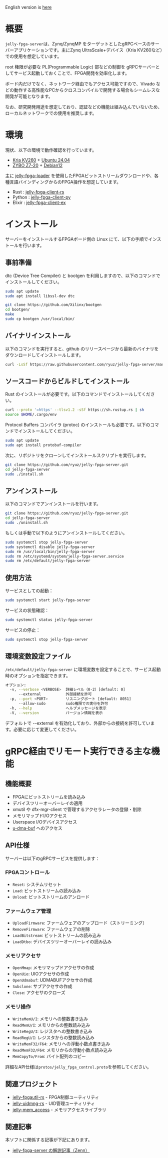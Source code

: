English version is [here](README_en.md)

# 概要

`jelly-fpga-server`は、Zynq/ZynqMP をターゲットとしたgRPCベースのサーバーアプリケーションです。主にZynq UltraScale+デバイス（Kria KV260など）での使用を想定しています。

root 権限が必要な PL(Programmable Logic) 部などの制御を gRPCサーバーとしてサービス起動しておくことで、FPGA開発を効率化します。

ボード内だけでなく、ネットワーク経由でもアクセス可能ですので、Vivado などの動作する高性能なPCからクロスコンパイルで開発する場合もシームレスな開発が可能となります。

なお、研究開発用途を想定しており、認証などの機能は組み込んでいないため、ローカルネットワークでの使用を推奨します。

# 環境

現状、以下の環境で動作確認を行っています。

- [Kria KV260](https://www.amd.com/ja/products/system-on-modules/kria/k26/kv260-vision-starter-kit.html) + [Ubuntu 24.04](https://ubuntu.com/download/amd)
- [ZYBO Z7-20](https://digilent.com/reference/programmable-logic/zybo-z7/) + [Debian12](https://github.com/ikwzm/FPGA-SoC-Debian12)

主に [jelly-fpga-loader](https://github.com/ryuz/jelly-fpga-loader) を使用したFPGAビットストリームダウンロードや、各種言語バインディングからのFPGA操作を想定しています。

- Rust : [jelly-fpga-client-rs](https://github.com/ryuz/jelly-fpga-client-rs)
- Python : [jelly-fpga-client-py](https://github.com/ryuz/jelly-fpga-client-py)
- Elixir : [jelly-fpga-client-ex](https://github.com/ryuz/jelly-fpga-client-ex)


# インストール

サーバーをインストールするFPGAボード側の Linux にて、以下の手順でインストールを行います。

## 事前準備

dtc (Device Tree Compiler) と bootgen を利用しますので、以下のコマンドでインストールしてください。

```bash
sudo apt update
sudo apt install libssl-dev dtc
```

```bash
git clone https://github.com/Xilinx/bootgen
cd bootgen/
make
sudo cp bootgen /usr/local/bin/
```

## バイナリインストール

以下のコマンドを実行すると、github のリリースページから最新のバイナリをダウンロードしてインストールします。

```bash
curl -LsSf https://raw.githubusercontent.com/ryuz/jelly-fpga-server/master/binst.sh | sudo bash
```

## ソースコードからビルドしてインストール

Rust のインストールが必要です。以下のコマンドでインストールしてください。

```bash
curl --proto '=https' --tlsv1.2 -sSf https://sh.rustup.rs | sh
source $HOME/.cargo/env
```

Protocol Buffers コンパイラ (protoc) のインストールも必要です。以下のコマンドでインストールしてください。

```bash
sudo apt update
sudo apt install protobuf-compiler
```

次に、リポジトリをクローンしてインストールスクリプトを実行します。

```bash
git clone https://github.com/ryuz/jelly-fpga-server.git
cd jelly-fpga-server
sudo ./install.sh
```

## アンインストール

以下のコマンドでアンインストールを行います。

```bash
git clone https://github.com/ryuz/jelly-fpga-server.git
cd jelly-fpga-server
sudo ./uninstall.sh
```

もしくは手動で以下のようにアンインストールしてください。

```bash
sudo systemctl stop jelly-fpga-server
sudo systemctl disable jelly-fpga-server
sudo rm /usr/local/bin/jelly-fpga-server
sudo rm /etc/systemd/system/jelly-fpga-server.service
sudo rm /etc/default/jelly-fpga-server
```

## 使用方法

サービスとしての起動：

```bash
sudo systemctl start jelly-fpga-server
```

サービスの状態確認：

```bash
sudo systemctl status jelly-fpga-server
```

サービスの停止：

```bash
sudo systemctl stop jelly-fpga-server
```


## 環境変数設定ファイル

`/etc/default/jelly-fpga-server` に環境変数を設定することで、サービス起動時のオプションを指定できます。

```bash
オプション:
  -v, --verbose <VERBOSE>  詳細レベル（0-2）[default: 0]
      --external           外部接続を許可
  -p, --port <PORT>        リスニングポート [default: 8051]
      --allow-sudo         sudo権限での実行を許可
  -h, --help               ヘルプメッセージを表示
  -V, --version            バージョン情報を表示
```

デフォルトで --external を有効化しており、外部からの接続を許可しています。必要に応じて変更してください。




# gRPC経由でリモート実行できる主な機能

## 機能概要

- FPGAにビットストリームを読み込み
- デバイスツリーオーバーレイの適用
- xmutil や dfx-mgr-client で管理するアクセラレータの登録・削除
- メモリマップドI/Oアクセス
- Userspace I/Oデバイスアクセス
- [u-dma-buf](https://github.com/ikwzm/udmabuf) へのアクセス


## API仕様

サーバーは以下のgRPCサービスを提供します：

### FPGAコントロール
- `Reset`: システムリセット
- `Load`: ビットストリームの読み込み
- `Unload`: ビットストリームのアンロード

### ファームウェア管理
- `UploadFirmware`: ファームウェアのアップロード（ストリーミング）
- `RemoveFirmware`: ファームウェアの削除
- `LoadBitstream`: ビットストリームの読み込み
- `LoadDtbo`: デバイスツリーオーバーレイの読み込み

### メモリアクセサ
- `OpenMmap`: メモリマップドアクセサの作成
- `OpenUio`: UIOアクセサの作成
- `OpenUdmabuf`: UDMABUFアクセサの作成
- `Subclone`: サブアクセサの作成
- `Close`: アクセサのクローズ

### メモリ操作
- `WriteMemU/I`: メモリへの整数書き込み
- `ReadMemU/I`: メモリからの整数読み込み
- `WriteRegU/I`: レジスタへの整数書き込み
- `ReadRegU/I`: レジスタからの整数読み込み
- `WriteMemF32/F64`: メモリへの浮動小数点書き込み
- `ReadMemF32/F64`: メモリからの浮動小数点読み込み
- `MemCopyTo/From`: バイト配列のコピー

詳細なAPI仕様は`protos/jelly_fpga_control.proto`を参照してください。


## 関連プロジェクト

- [jelly-fpgautil-rs](https://github.com/ryuz/jelly-fpgautil-rs) - FPGA制御ユーティリティ
- [jelly-uidmng-rs](https://github.com/ryuz/jelly-uidmng-rs) - UID管理ユーティリティ
- [jelly-mem_access](https://crates.io/crates/jelly-mem_access) - メモリアクセスライブラリ


## 関連記事

本ソフトに関係する記事が下記にあります。

- [jelly-fpga-server の解説記事（Zenn）](https://zenn.dev/ryuz88/articles/jelly-fpga-server)

